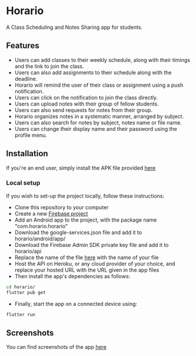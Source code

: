 # Horario
A Class Scheduling and Notes Sharing app for students.

## Features
* Users can add classes to their weekly schedule, along with their timings and the link to join the class.
* Users can also add assignments to their schedule along with the deadline.
* Horario will remind the user of their class or assignment using a push notification.
* Users can click on the notification to join the class directly.
* Users can upload notes with their group of fellow students.
* Users can also send requests for notes from their group.
* Horario organizes notes in a systematic manner, arranged by subject.
* Users can also search for notes by subject, notes name or file name.
* Users can change their display name and their password using the profile menu.

## Installation
If you're an end user, simply install the APK file provided [here](https://github.com/hs2361/horario/raw/master/app-release.apk)

### Local setup
If you wish to set-up the project locally, follow these instructions:
* Clone this repository to your computer
* Create a new [Firebase project](https://console.firebase.google.com)
* Add an Android app to the project, with the package name "com.horario.horario"
* Download the google-services.json file and add it to horario/android/app/
* Download the Firebase Admin SDK private key file and add it to horario/api
* Replace the name of the file [here](https://github.com/hs2361/horario/blob/master/api/main.py#L7) with the name of your file
* Host the API on Heroku, or any cloud provider of your choice, and replace your hosted URL with the URL given in the app files
* Then install the app's dependencies as follows:
```sh
cd horario/
flutter pub get
```
* Finally, start the app on a connected device using:
```sh
flutter run
```

## Screenshots
You can find screenshots of the app [here](https://docs.google.com/document/d/1vvnemhIU_kAJ0N2DUKeSlC_UP8Oj0ZOBNI7Paw71Goc/edit?usp=sharing)
